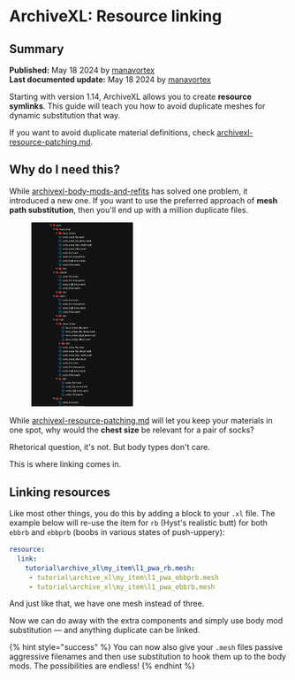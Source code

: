 # ArchiveXL: Resource linking

## Summary

**Published:** May 18 2024 by [manavortex](https://app.gitbook.com/u/NfZBoxGegfUqB33J9HXuCs6PVaC3 "mention")\
**Last documented update:** May 18 2024 by [manavortex](https://app.gitbook.com/u/NfZBoxGegfUqB33J9HXuCs6PVaC3 "mention")

Starting with version 1.14, ArchiveXL allows you to create **resource symlinks**. This guide will teach you how to avoid duplicate meshes for dynamic substitution that way.

If you want to avoid duplicate material definitions, check [archivexl-resource-patching.md](archivexl-resource-patching.md "mention").

## Why do I need this?

While [archivexl-body-mods-and-refits](archivexl-body-mods-and-refits/ "mention") has solved one problem, it introduced a new one. If you want to use the preferred approach of **mesh path substitution**, then you'll end up with a million duplicate files.



<figure><img src="../../../.gitbook/assets/image (421).png" alt="" width="184"><figcaption></figcaption></figure>

While [archivexl-resource-patching.md](archivexl-resource-patching.md "mention") will let you keep your materials in one spot, why would the **chest size** be relevant for a pair of socks?&#x20;

Rhetorical question, it's not. But body types don't care.

This is where linking comes in.



## Linking resources

Like most other things, you do this by adding a block to your `.xl` file. The example below will re-use the item for `rb` (Hyst's realistic butt) for both `ebbrb` and `ebbprb` (boobs in various states of push-uppery):

```yaml
resource:
  link:
    tutorial\archive_xl\my_item\l1_pwa_rb.mesh:
     - tutorial\archive_xl\my_item\l1_pwa_ebbprb.mesh
     - tutorial\archive_xl\my_item\l1_pwa_ebbrb.mesh
```

And just like that, we have one mesh instead of three.&#x20;

Now we can do away with the extra components and simply use body mod substitution — and anything duplicate can be linked.&#x20;

{% hint style="success" %}
You can now also give your `.mesh` files passive aggressive filenames and then use substitution to hook them up to the body mods. The possibilities are endless!
{% endhint %}
